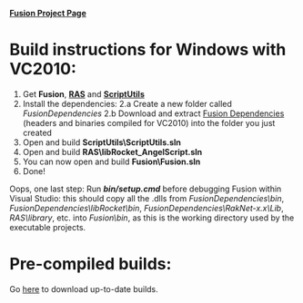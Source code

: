**[Fusion Project Page][1]** 

Build instructions for Windows with VC2010:
===========================================
1.  Get **Fusion**, **[RAS][2]** and **[ScriptUtils][3]**
2.  Install the dependencies: 
    2.a  Create a new folder called *FusionDependencies*
    2.b  Download and extract [Fusion Dependencies][3] (headers and binaries compiled for VC2010) into the folder you just created 
3.  Open and build **ScriptUtils\ScriptUtils.sln**
4.  Open and build **RAS\libRocket_AngelScript.sln**
5.  You can now open and build **Fusion\Fusion.sln**
6.  Done!

Oops, one last step: Run ***bin/setup.cmd*** before debugging Fusion within Visual Studio: this should copy all the .dlls from *FusionDependencies\bin*, *FusionDependencies\libRocket\bin*, *FusionDependencies\RakNet-x.x\Lib*, *RAS\library*, etc. into *Fusion\bin*, as this is the working directory used by the executable projects. 

Pre-compiled builds:
====================
Go [here][4] to download up-to-date builds.

 [1]: http://sourceforge.net/projects/steelfusion
 [2]: https://github.com/Kezeali/RAS
 [3]: https://github.com/Kezeali/ScriptUtils
 [4]: http://files.elliothayward.net/FusionDependencies.7z
 [5]: http://files.elliothayward.net/releases